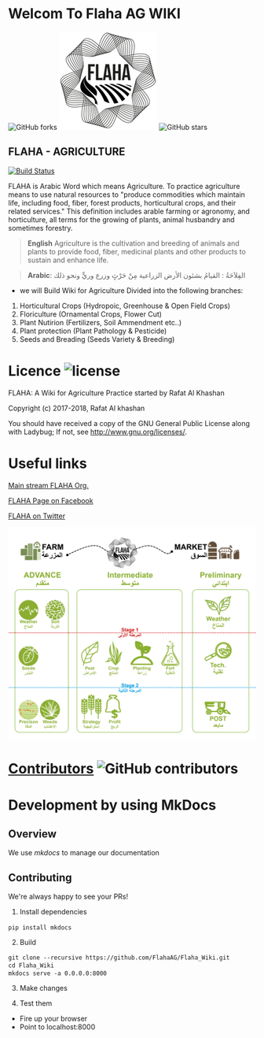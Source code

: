 # Welcom To Flaha AG WIKI
![GitHub forks](https://img.shields.io/github/forks/FlahaAG/Flaha_Wiki.svg?style=social&label=Fork)
![alt text](https://github.com/FlahaAG/Flaha_Wiki/blob/master/docs/img/logo.png "FLAHA Logo")
![GitHub stars](https://img.shields.io/github/stars/FlahaAG/Flaha_Wiki.svg?style=social&label=Stars)
## FLAHA - AGRICULTURE

[![Build Status](https://travis-ci.com/FlahaAG/Flaha_Wiki.svg?branch=master)](https://travis-ci.com/FlahaAG/Flaha_Wiki)



FLAHA is Arabic Word which means Agriculture. To practice agriculture means to use natural resources to "produce commodities which maintain life, including food, fiber, forest products, horticultural crops, and their related services." This definition includes arable farming or agronomy, and horticulture, all terms for the growing of plants, animal husbandry and sometimes forestry.


> **English** Agriculture is the cultivation and breeding of animals and plants to provide food, fiber, medicinal plants and other products to sustain and enhance life.


> **Arabic**: الفِلاَحَةُ : القيامُ بشئون الأرض الزراعية مِنْ حَرْثٍ وزرع وريٍّ ونحو ذلك


- we will Build Wiki for Agriculture Divided into the following branches: 
1. Horticultural Crops (Hydropoic, Greenhouse & Open Field Crops)
2. Floriculture (Ornamental Crops, Flower Cut)
3. Plant Nutirion (Fertilizers, Soil Ammendment etc..)
4. Plant protection (Plant Pathology & Pesticide)
5. Seeds and Breading (Seeds Variety & Breeding)


Licence ![license](https://img.shields.io/github/license/FlahaAG/Flaha_Wiki.svg?style=plastic)
========================================
FLAHA: A Wiki for Agriculture Practice started by Rafat Al Khashan
 
Copyright (c) 2017-2018, Rafat Al khashan

You should have received a copy of the GNU General Public License along with Ladybug; If not, see <http://www.gnu.org/licenses/>.
 



Useful links
========================================
[Main stream FLAHA Org.](http://www.flaha.org)

[FLAHA Page on Facebook](https://www.facebook.com/Flaha.Ag/)

[FLAHA on Twitter](https://twitter.com/Flaha_Ag)

![alt text](https://github.com/FlahaAG/Flaha_Wiki/blob/master/docs/img/stage_fl.png "FLAHA Strategy Logo")

[Contributors](https://github.com/FlahaAG/Flaha_Wiki/graphs/contributors) 
![GitHub contributors](https://img.shields.io/github/contributors/FlahaAG/Flaha_Wiki.svg)
========================================
Development by using MkDocs
========================================
## Overview

We use *mkdocs* to manage our documentation

## Contributing

We're always happy to see your PRs!

1) Install dependencies

```pip install mkdocs```

2) Build
```
git clone --recursive https://github.com/FlahaAG/Flaha_Wiki.git
cd Flaha_Wiki
mkdocs serve -a 0.0.0.0:8000
```
3) Make changes

4) Test them

- Fire up your browser 
- Point to localhost:8000
